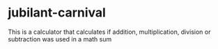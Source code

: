 # jubilant-carnival
This is a calculator that calculates if addition, multiplication, division or subtraction was used in a math sum
